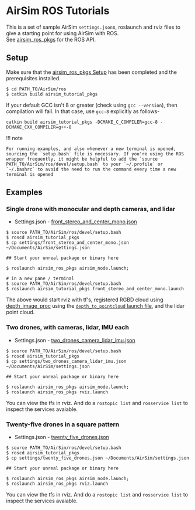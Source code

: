 # AirSim ROS Tutorials

This is a set of sample AirSim `settings.json`s, roslaunch and rviz files to give a starting point for using AirSim with ROS.     
See [airsim_ros_pkgs](https://github.com/microsoft/AirSim/blob/master/ros/src/airsim_ros_pkgs/README.md) for the ROS API.


## Setup

Make sure that the [airsim_ros_pkgs Setup](airsim_ros_pkgs.md) has been completed and the prerequisites installed.

```shell
$ cd PATH_TO/AirSim/ros
$ catkin build airsim_tutorial_pkgs
```

If your default GCC isn't 8 or greater (check using `gcc --version`), then compilation will fail. In that case, use `gcc-8` explicitly as follows-

```shell
catkin build airsim_tutorial_pkgs -DCMAKE_C_COMPILER=gcc-8 -DCMAKE_CXX_COMPILER=g++-8
```

!!! note

    For running examples, and also whenever a new terminal is opened, sourcing the `setup.bash` file is necessary. If you're using the ROS wrapper frequently, it might be helpful to add the `source PATH_TO/AirSim/ros/devel/setup.bash` to your `~/.profile` or `~/.bashrc` to avoid the need to run the command every time a new terminal is opened

## Examples

### Single drone with monocular and depth cameras, and lidar
 - Settings.json - [front_stereo_and_center_mono.json](https://github.com/microsoft/AirSim/blob/master/ros/src/airsim_tutorial_pkgs/settings/front_stereo_and_center_mono.json)
 ```shell
 $ source PATH_TO/AirSim/ros/devel/setup.bash
 $ roscd airsim_tutorial_pkgs
 $ cp settings/front_stereo_and_center_mono.json ~/Documents/AirSim/settings.json

 ## Start your unreal package or binary here

 $ roslaunch airsim_ros_pkgs airsim_node.launch;

 # in a new pane / terminal
 $ source PATH_TO/AirSim/ros/devel/setup.bash
 $ roslaunch airsim_tutorial_pkgs front_stereo_and_center_mono.launch
 ```
 The above would start rviz with tf's, registered RGBD cloud using [depth_image_proc](https://wiki.ros.org/depth_image_proc) using the [`depth_to_pointcloud` launch file](https://github.com/microsoft/AirSim/blob/master/ros/src/airsim_tutorial_pkgs/launch/front_stereo_and_center_mono/depth_to_pointcloud.launch), and the lidar point cloud. 


### Two drones, with cameras, lidar, IMU each
- Settings.json - [two_drones_camera_lidar_imu.json](https://github.com/microsoft/AirSim/blob/master/ros/src/airsim_tutorial_pkgs/settings/two_drones_camera_lidar_imu.json) 

 ```shell
 $ source PATH_TO/AirSim/ros/devel/setup.bash
 $ roscd airsim_tutorial_pkgs
 $ cp settings/two_drones_camera_lidar_imu.json ~/Documents/AirSim/settings.json

 ## Start your unreal package or binary here

 $ roslaunch airsim_ros_pkgs airsim_node.launch;
 $ roslaunch airsim_ros_pkgs rviz.launch
 ```
You can view the tfs in rviz. And do a `rostopic list` and `rosservice list` to inspect the services avaiable.    

### Twenty-five drones in a square pattern
- Settings.json - [twenty_five_drones.json](https://github.com/microsoft/AirSim/blob/master/ros/src/airsim_tutorial_pkgs/settings/twenty_five_drones.json) 

 ```shell
 $ source PATH_TO/AirSim/ros/devel/setup.bash
 $ roscd airsim_tutorial_pkgs
 $ cp settings/twenty_five_drones.json ~/Documents/AirSim/settings.json

 ## Start your unreal package or binary here

 $ roslaunch airsim_ros_pkgs airsim_node.launch;
 $ roslaunch airsim_ros_pkgs rviz.launch
 ```
You can view the tfs in rviz. And do a `rostopic list` and `rosservice list` to inspect the services avaiable.    
